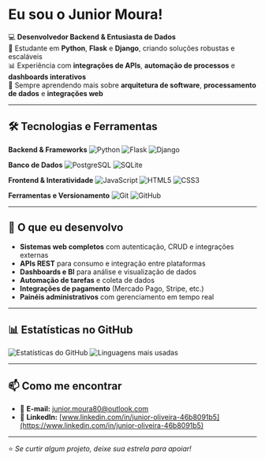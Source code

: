 # Eu sou o Junior Moura!

💻 **Desenvolvedor Backend & Entusiasta de Dados**  
🚀 Estudante em **Python**, **Flask** e **Django**, criando soluções robustas e escaláveis  
📊 Experiência com **integrações de APIs**, **automação de processos** e **dashboards interativos**  
🌱 Sempre aprendendo mais sobre **arquitetura de software**, **processamento de dados** e **integrações web**  

---

## 🛠️ Tecnologias e Ferramentas

**Backend & Frameworks**
![Python](https://img.shields.io/badge/Python-3776AB?style=for-the-badge&logo=python&logoColor=white)
![Flask](https://img.shields.io/badge/Flask-000000?style=for-the-badge&logo=flask&logoColor=white)
![Django](https://img.shields.io/badge/Django-092E20?style=for-the-badge&logo=django&logoColor=white)

**Banco de Dados**
![PostgreSQL](https://img.shields.io/badge/PostgreSQL-336791?style=for-the-badge&logo=postgresql&logoColor=white)
![SQLite](https://img.shields.io/badge/SQLite-07405E?style=for-the-badge&logo=sqlite&logoColor=white)

**Frontend & Interatividade**
![JavaScript](https://img.shields.io/badge/JavaScript-F7DF1E?style=for-the-badge&logo=javascript&logoColor=black)
![HTML5](https://img.shields.io/badge/HTML5-E34F26?style=for-the-badge&logo=html5&logoColor=white)
![CSS3](https://img.shields.io/badge/CSS3-1572B6?style=for-the-badge&logo=css3&logoColor=white)

**Ferramentas e Versionamento**
![Git](https://img.shields.io/badge/Git-F05032?style=for-the-badge&logo=git&logoColor=white)
![GitHub](https://img.shields.io/badge/GitHub-181717?style=for-the-badge&logo=github&logoColor=white)

---

## 📌 O que eu desenvolvo

- **Sistemas web completos** com autenticação, CRUD e integrações externas
- **APIs REST** para consumo e integração entre plataformas
- **Dashboards e BI** para análise e visualização de dados
- **Automação de tarefas** e coleta de dados
- **Integrações de pagamento** (Mercado Pago, Stripe, etc.)
- **Painéis administrativos** com gerenciamento em tempo real

---

## 📊 Estatísticas no GitHub

![Estatísticas do GitHub](https://github-readme-stats.vercel.app/api?username=JuniorMoose-sudo&show_icons=true&theme=radical)
![Linguagens mais usadas](https://github-readme-stats.vercel.app/api/top-langs/?username=JuniorMoose-sudo&layout=compact&theme=radical)

---

## 📫 Como me encontrar
- 📧 **E-mail:** junior.moura80@outlook.com
- 💼 **LinkedIn:** [www.linkedin.com/in/junior-oliveira-46b8091b5](https://www.linkedin.com/in/junior-oliveira-46b8091b5)

---

⭐ _Se curtir algum projeto, deixe sua estrela para apoiar!_
